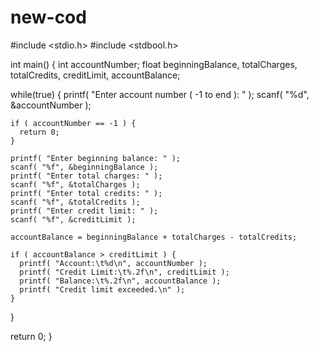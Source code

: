 # new-cod
#include <stdio.h>
#include <stdbool.h>

int main() {
  int accountNumber;
  float beginningBalance, totalCharges, totalCredits, creditLimit, accountBalance;

  while(true) {
    printf( "Enter account number ( -1 to end ): " );
    scanf( "%d", &accountNumber );

    if ( accountNumber == -1 ) {
      return 0;
    }

    printf( "Enter beginning balance: " );
    scanf( "%f", &beginningBalance );
    printf( "Enter total charges: " );
    scanf( "%f", &totalCharges );
    printf( "Enter total credits: " );
    scanf( "%f", &totalCredits );
    printf( "Enter credit limit: " );
    scanf( "%f", &creditLimit );

    accountBalance = beginningBalance + totalCharges - totalCredits;

    if ( accountBalance > creditLimit ) {
      printf( "Account:\t%d\n", accountNumber );
      printf( "Credit Limit:\t%.2f\n", creditLimit );
      printf( "Balance:\t%.2f\n", accountBalance );
      printf( "Credit limit exceeded.\n" );
    }
  }

  return 0;
}
